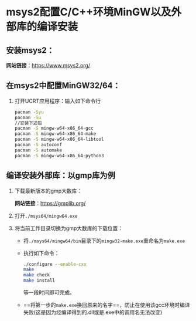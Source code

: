 # msys2配置C/C++环境MinGW以及外部库的编译安装



## 安装msys2：

**网站链接**：https://www.msys2.org/



## 在msys2中配置MinGW32/64：

1. 打开UCRT应用程序：输入如下命令行

   ```bash
   pacman -Syu
   pacman -Su
   //安装下述包
   pacman -S mingw-w64-x86_64-gcc
   pacman -S mingw-w64-x86_64-make
   pacman -S mingw-w64-x86_64-libtool
   pacman -S autoconf
   pacman -S automake
   pacman -S mingw-w64-x86_64-python3
   ```



## 编译安装外部库：以gmp库为例

1. 下载最新版本的gmp大数库：

   **网站链接**：https://gmplib.org/

2. 打开`./msys64/mingw64.exe`

3. 将当前工作目录切换为gmp大数库的下载位置：

   - 将`./msys64/mingw64/bin`目录下的`mingw32-make.exe`重命名为`make.exe`

   - 执行如下命令：
   
     ```bash
     ./configure --enable-cxx 
     make
     make check
     make install
     ```
   
     等一段时间即可完成。
   
   - ==将第一步的`make.exe`换回原来的名字==，防止在使用该gcc环境时编译失败(这是因为经编译得到的.dll或是.exe中的调用名无法改变)



